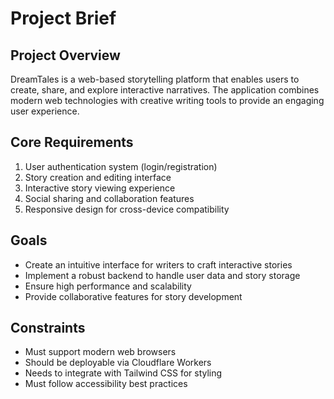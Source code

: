 # Project Brief

## Project Overview
DreamTales is a web-based storytelling platform that enables users to create, share, and explore interactive narratives. The application combines modern web technologies with creative writing tools to provide an engaging user experience.

## Core Requirements
1. User authentication system (login/registration)
2. Story creation and editing interface
3. Interactive story viewing experience
4. Social sharing and collaboration features
5. Responsive design for cross-device compatibility

## Goals
- Create an intuitive interface for writers to craft interactive stories
- Implement a robust backend to handle user data and story storage
- Ensure high performance and scalability
- Provide collaborative features for story development

## Constraints
- Must support modern web browsers
- Should be deployable via Cloudflare Workers
- Needs to integrate with Tailwind CSS for styling
- Must follow accessibility best practices

